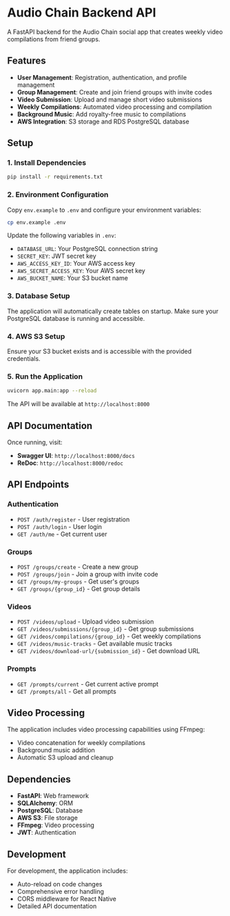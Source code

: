 # Audio Chain Backend API

A FastAPI backend for the Audio Chain social app that creates weekly video compilations from friend groups.

## Features

- **User Management**: Registration, authentication, and profile management
- **Group Management**: Create and join friend groups with invite codes
- **Video Submission**: Upload and manage short video submissions
- **Weekly Compilations**: Automated video processing and compilation
- **Background Music**: Add royalty-free music to compilations
- **AWS Integration**: S3 storage and RDS PostgreSQL database

## Setup

### 1. Install Dependencies

```bash
pip install -r requirements.txt
```

### 2. Environment Configuration

Copy `env.example` to `.env` and configure your environment variables:

```bash
cp env.example .env
```

Update the following variables in `.env`:

- `DATABASE_URL`: Your PostgreSQL connection string
- `SECRET_KEY`: JWT secret key
- `AWS_ACCESS_KEY_ID`: Your AWS access key
- `AWS_SECRET_ACCESS_KEY`: Your AWS secret key
- `AWS_BUCKET_NAME`: Your S3 bucket name

### 3. Database Setup

The application will automatically create tables on startup. Make sure your PostgreSQL database is running and accessible.

### 4. AWS S3 Setup

Ensure your S3 bucket exists and is accessible with the provided credentials.

### 5. Run the Application

```bash
uvicorn app.main:app --reload
```

The API will be available at `http://localhost:8000`

## API Documentation

Once running, visit:

- **Swagger UI**: `http://localhost:8000/docs`
- **ReDoc**: `http://localhost:8000/redoc`

## API Endpoints

### Authentication

- `POST /auth/register` - User registration
- `POST /auth/login` - User login
- `GET /auth/me` - Get current user

### Groups

- `POST /groups/create` - Create a new group
- `POST /groups/join` - Join a group with invite code
- `GET /groups/my-groups` - Get user's groups
- `GET /groups/{group_id}` - Get group details

### Videos

- `POST /videos/upload` - Upload video submission
- `GET /videos/submissions/{group_id}` - Get group submissions
- `GET /videos/compilations/{group_id}` - Get weekly compilations
- `GET /videos/music-tracks` - Get available music tracks
- `GET /videos/download-url/{submission_id}` - Get download URL

### Prompts

- `GET /prompts/current` - Get current active prompt
- `GET /prompts/all` - Get all prompts

## Video Processing

The application includes video processing capabilities using FFmpeg:

- Video concatenation for weekly compilations
- Background music addition
- Automatic S3 upload and cleanup

## Dependencies

- **FastAPI**: Web framework
- **SQLAlchemy**: ORM
- **PostgreSQL**: Database
- **AWS S3**: File storage
- **FFmpeg**: Video processing
- **JWT**: Authentication

## Development

For development, the application includes:

- Auto-reload on code changes
- Comprehensive error handling
- CORS middleware for React Native
- Detailed API documentation
